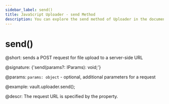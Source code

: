 ```yaml
---
sidebar_label: send()
title: JavaScript Uploader - send Method 
description: You can explore the send method of Uploader in the documentation of the DHTMLX JavaScript UI library. Browse developer guides and API reference, try out code examples and live demos, and download a free 30-day evaluation version of DHTMLX Suite 7.
---
```


# send()

@short: sends a POST request for file upload to a server-side URL

@signature: {'send(params?: IParams): void;'}

@params:
`params: object` - optional, additional parameters for a request

@example:
vault.uploader.send();

@descr:
The request URL is specified by the [](uploader/api/uploader_target_config.md) property.
